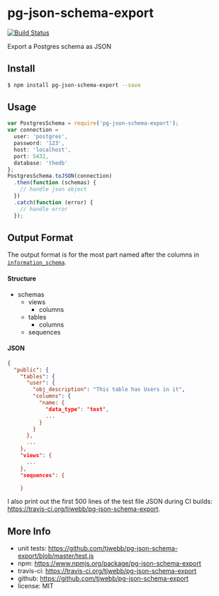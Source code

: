 pg-json-schema-export
=====================

[![Build Status](https://travis-ci.org/tjwebb/pg-json-schema-export.svg)](https://travis-ci.org/tjwebb/pg-json-schema-export)

Export a Postgres schema as JSON

## Install
```sh
$ npm install pg-json-schema-export --save
```

## Usage
```js
var PostgresSchema = require('pg-json-schema-export');
var connection =
  user: 'postgres',
  password: '123',
  host: 'localhost',
  port: 5432,
  database: 'thedb'
};
PostgresSchema.toJSON(connection)
  .then(function (schemas) {
    // handle json object
  })
  .catch(function (error) {
    // handle error
  });
```

## Output Format
The output format is for the most part named after the columns in [`information_schema`](http://www.postgresql.org/docs/9.3/static/information-schema.html).

#### Structure
- schemas
  - views
    - columns
  - tables
    - columns
  - sequences


#### JSON
```json
{
  "public": {
    "tables": {
      "user": {
        "obj_description": "This table has Users in it",
        "columns": {
          "name: {
            "data_type": "text",
            ...
          }
        }
      },
      ...
    },
    "views": {
      ...
    },
    "sequences": {

    }
```
I also print out the first 500 lines of the test file JSON during CI builds: https://travis-ci.org/tjwebb/pg-json-schema-export.

## More Info
- unit tests: https://github.com/tjwebb/pg-json-schema-export/blob/master/test.js
- npm: https://www.npmjs.org/package/pg-json-schema-export
- travis-ci: https://travis-ci.org/tjwebb/pg-json-schema-export
- github: https://github.com/tjwebb/pg-json-schema-export
- license: MIT
